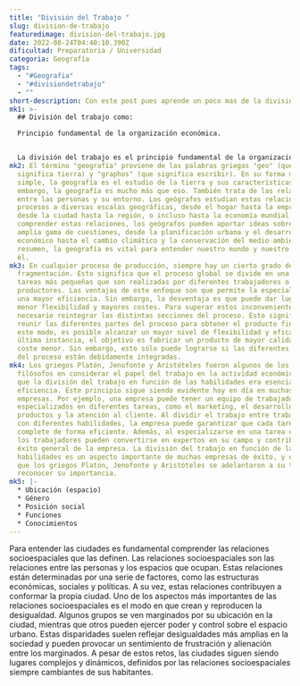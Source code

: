 ```yaml
---
title: "División del Trabajo "
slug: division-de-trabajo
featuredimage: division-del-trabajo.jpg
date: 2022-08-24T04:40:10.390Z
dificultad: Preparatoria / Universidad
categoria: Geografía
tags:
  - "#Geografia"
  - "#divisiondetrabajo"
  - ""
short-description: Con este post pues aprende un poco mas de la división de trabajo
mk1: >-
  ## División del trabajo como:

  Principio fundamental de la organización económica.


  La división del trabajo es el principio fundamental de la organización económica. Es la razón principal por la que la economía es mucho más productiva que una sola persona trabajando sola. La división del trabajo permite que los individuos se especialicen en una tarea concreta y se conviertan en expertos en esa área. Como resultado, son capaces de trabajar de forma más eficiente y producir más. La división del trabajo también conduce a una mayor competencia, lo que ayuda a reducir los costes y mejorar la calidad. En resumen, la división del trabajo es esencial para el funcionamiento de la economía y para el bienestar de la sociedad en su conjunto.
mk2: El término "geografía" proviene de las palabras griegas "geo" (que
  significa tierra) y "graphos" (que significa escribir). En su forma más
  simple, la geografía es el estudio de la tierra y sus características. Sin
  embargo, la geografía es mucho más que eso. También trata de las relaciones
  entre las personas y su entorno. Los geógrafos estudian estas relaciones y
  procesos a diversas escalas geográficas, desde el hogar hasta la empresa,
  desde la ciudad hasta la región, o incluso hasta la economía mundial. Al
  comprender estas relaciones, los geógrafos pueden aportar ideas sobre una
  amplia gama de cuestiones, desde la planificación urbana y el desarrollo
  económico hasta el cambio climático y la conservación del medio ambiente. En
  resumen, la geografía es vital para entender nuestro mundo y nuestro lugar en
  él.
mk3: En cualquier proceso de producción, siempre hay un cierto grado de
  fragmentación. Esto significa que el proceso global se divide en una serie de
  tareas más pequeñas que son realizadas por diferentes trabajadores o
  productores. Las ventajas de este enfoque son que permite la especialización y
  una mayor eficiencia. Sin embargo, la desventaja es que puede dar lugar a una
  menor flexibilidad y mayores costes. Para superar estos inconvenientes, es
  necesario reintegrar las distintas secciones del proceso. Esto significa
  reunir las diferentes partes del proceso para obtener el producto final. De
  este modo, es posible alcanzar un mayor nivel de flexibilidad y eficacia. En
  última instancia, el objetivo es fabricar un producto de mayor calidad a un
  coste menor. Sin embargo, esto sólo puede lograrse si las diferentes partes
  del proceso están debidamente integradas.
mk4: Los griegos Platón, Jenofonte y Aristóteles fueron algunos de los primeros
  filósofos en considerar el papel del trabajo en la actividad económica. Creían
  que la división del trabajo en función de las habilidades era esencial para la
  eficiencia. Este principio sigue siendo evidente hoy en día en muchas
  empresas. Por ejemplo, una empresa puede tener un equipo de trabajadores
  especializados en diferentes tareas, como el marketing, el desarrollo de
  productos y la atención al cliente. Al dividir el trabajo entre trabajadores
  con diferentes habilidades, la empresa puede garantizar que cada tarea se
  complete de forma eficiente. Además, al especializarse en una tarea concreta,
  los trabajadores pueden convertirse en expertos en su campo y contribuir al
  éxito general de la empresa. La división del trabajo en función de las
  habilidades es un aspecto importante de muchas empresas de éxito, y está claro
  que los griegos Platón, Jenofonte y Aristóteles se adelantaron a su tiempo al
  reconocer su importancia.
mk5: |-
  * Ubicación (espacio)
  * Género
  * Posición social
  * Funciones
  * Conocimientos
---
```

Para entender las ciudades es fundamental comprender las relaciones socioespaciales que las definen. Las relaciones socioespaciales son las relaciones entre las personas y los espacios que ocupan. Estas relaciones están determinadas por una serie de factores, como las estructuras económicas, sociales y políticas. A su vez, estas relaciones contribuyen a conformar la propia ciudad. Uno de los aspectos más importantes de las relaciones socioespaciales es el modo en que crean y reproducen la desigualdad. Algunos grupos se ven marginados por su ubicación en la ciudad, mientras que otros pueden ejercer poder y control sobre el espacio urbano. Estas disparidades suelen reflejar desigualdades más amplias en la sociedad y pueden provocar un sentimiento de frustración y alienación entre los marginados. A pesar de estos retos, las ciudades siguen siendo lugares complejos y dinámicos, definidos por las relaciones socioespaciales siempre cambiantes de sus habitantes.